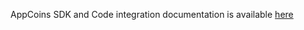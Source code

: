 AppCoins SDK and Code integration documentation is available [here](https://github.com/Aptoide/appcoins-iab-sample/wiki)
